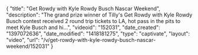 {
    "title": "Get Rowdy with Kyle Rowdy Busch Nascar Weekend",
    "description": "The grand prize winner of Tilly's Get Rowdy with Kyle Rowdy Busch contest received 2 round trip tickets to LA, hot pass in the pits to meet Kyle Busch and hi...",
    "videoid": "152031",
    "date_created": "1397072636",
    "date_modified": "1418181275",
    "type": "captivate",
    "layout": "video",
    "url": "\/v\/get-rowdy-with-kyle-rowdy-busch-nascar-weekend\/152031"
}